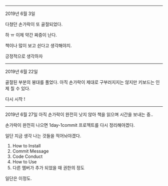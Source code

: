 * * *
2019년 6월 3일 

다쳤던 손가락이 또 골절되었다.

하 ㅠ 이제 약간 짜증이 난다. 

책이나 많이 보고 쉰다고 생각해야지. 

긍정적으로 생각하자

* * *
2019년 6월 22일

골절된 부분의 붕대를 풀었다. 
아직 손가락이 제대로 구부러지지는 않지만 
키보드는 인제 칠 수 있다. 

다시 시작 !
* * *
2019년 6월 27일 
아직 손가락이 완전히 낫지 않아 책을 읽으며 시간을 보내는 중..

손가락이 완전히 나으면 1day-1commit 프로젝트를 다시 정리해야겠다.

일단 지금 생각 나는 것들을 적어놔야겠다.

1. How to Install
2. Commit Message
3. Code Conduct
4. How to Use
5. 다른 멤버가 추가 되었을 때 권한의 정도 

일단은 이정도. 



